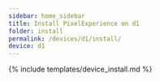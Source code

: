 ```yaml
---
sidebar: home_sidebar
title: Install PixelExperience on d1
folder: install
permalink: /devices/d1/install/
device: d1
---
```

{% include templates/device_install.md %}
